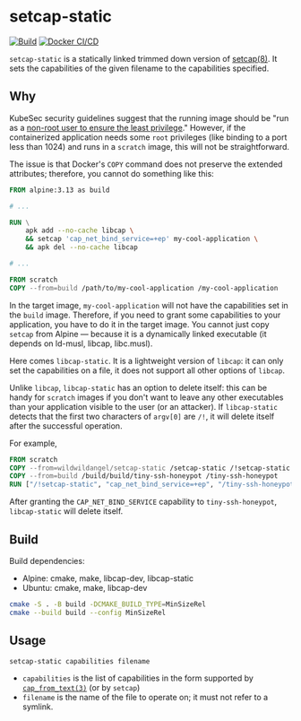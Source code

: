# setcap-static

[![Build](https://github.com/sjinks/setcap-static/actions/workflows/build.yml/badge.svg)](https://github.com/sjinks/setcap-static/actions/workflows/build.yml)
[![Docker CI/CD](https://github.com/sjinks/setcap-static/actions/workflows/docker.yml/badge.svg)](https://github.com/sjinks/setcap-static/actions/workflows/docker.yml)

`setcap-static` is a statically linked trimmed down version of [setcap(8)](https://linux.die.net/man/8/setcap). It sets the capabilities of the given filename to the capabilities specified.

## Why

KubeSec security guidelines suggest that the running image should be "run as a [non-root user to ensure the least privilege](https://kubesec.io/basics/containers-securitycontext-runasnonroot-true/)." However, if the containerized application needs some `root` privileges (like binding to a port less than 1024) and runs in a `scratch` image, this will not be straightforward.

The issue is that Docker's `COPY` command does not preserve the extended attributes; therefore, you cannot do something like this:

```Dockerfile
FROM alpine:3.13 as build

# ...

RUN \
    apk add --no-cache libcap \
    && setcap 'cap_net_bind_service=+ep' my-cool-application \
    && apk del --no-cache libcap

# ...

FROM scratch
COPY --from=build /path/to/my-cool-application /my-cool-application
```

In the target image, `my-cool-application` will not have the capabilities set in the `build` image. Therefore, if you need to grant some capabilities to your application, you have to do it in the target image. You cannot just copy `setcap` from Alpine — because it is a dynamically linked executable (it depends on ld-musl, libcap, libc.musl).

Here comes `libcap-static`. It is a lightweight version of `libcap`: it can only set the capabilities on a file, it does not support all other options of `libcap`.

Unlike `libcap`, `libcap-static` has an option to delete itself: this can be handy for `scratch` images if you don't want to leave any other executables than your application visible to the user (or an attacker). If `libcap-static` detects that the first two characters of `argv[0]` are `/!`, it will delete itself after the successful operation.

For example,

```Dockerfile
FROM scratch
COPY --from=wildwildangel/setcap-static /setcap-static /!setcap-static
COPY --from=build /build/build/tiny-ssh-honeypot /tiny-ssh-honeypot
RUN ["/!setcap-static", "cap_net_bind_service=+ep", "/tiny-ssh-honeypot"]
```

After granting the `CAP_NET_BIND_SERVICE` capability to `tiny-ssh-honeypot`, `libcap-static` will delete itself.

## Build

Build dependencies:
  * Alpine: cmake, make, libcap-dev, libcap-static
  * Ubuntu: cmake, make, libcap-dev

```bash
cmake -S . -B build -DCMAKE_BUILD_TYPE=MinSizeRel
cmake --build build --config MinSizeRel
```

## Usage

```bash
setcap-static capabilities filename
```

  * `capabilities` is the list of capabilities in the form supported by [`cap_from_text(3)`](https://linux.die.net/man/3/cap_from_text) (or by `setcap`)
  * `filename` is the name of the file to operate on; it must not refer to a symlink.
